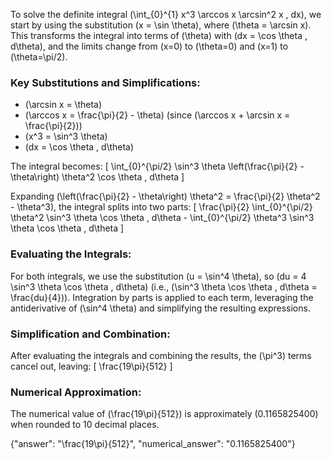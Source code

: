 
To solve the definite integral \(\int_{0}^{1} x^3 \arccos x \arcsin^2 x \, dx\), we start by using the substitution \(x = \sin \theta\), where \(\theta = \arcsin x\). This transforms the integral into terms of \(\theta\) with \(dx = \cos \theta \, d\theta\), and the limits change from \(x=0\) to \(\theta=0\) and \(x=1\) to \(\theta=\pi/2\). 

### Key Substitutions and Simplifications:
- \(\arcsin x = \theta\)
- \(\arccos x = \frac{\pi}{2} - \theta\) (since \(\arccos x + \arcsin x = \frac{\pi}{2}\))
- \(x^3 = \sin^3 \theta\)
- \(dx = \cos \theta \, d\theta\)

The integral becomes:
\[
\int_{0}^{\pi/2} \sin^3 \theta \left(\frac{\pi}{2} - \theta\right) \theta^2 \cos \theta \, d\theta
\]

Expanding \(\left(\frac{\pi}{2} - \theta\right) \theta^2 = \frac{\pi}{2} \theta^2 - \theta^3\), the integral splits into two parts:
\[
\frac{\pi}{2} \int_{0}^{\pi/2} \theta^2 \sin^3 \theta \cos \theta \, d\theta - \int_{0}^{\pi/2} \theta^3 \sin^3 \theta \cos \theta \, d\theta
\]

### Evaluating the Integrals:
For both integrals, we use the substitution \(u = \sin^4 \theta\), so \(du = 4 \sin^3 \theta \cos \theta \, d\theta\) (i.e., \(\sin^3 \theta \cos \theta \, d\theta = \frac{du}{4}\)). Integration by parts is applied to each term, leveraging the antiderivative of \(\sin^4 \theta\) and simplifying the resulting expressions.

### Simplification and Combination:
After evaluating the integrals and combining the results, the \(\pi^3\) terms cancel out, leaving:
\[
\frac{19\pi}{512}
\]

### Numerical Approximation:
The numerical value of \(\frac{19\pi}{512}\) is approximately \(0.1165825400\) when rounded to 10 decimal places.

{"answer": "\\frac{19\pi}{512}", "numerical_answer": "0.1165825400"}
